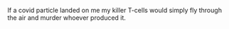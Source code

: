If a covid particle landed on me my killer T-cells would simply fly through the air and murder whoever produced it.

